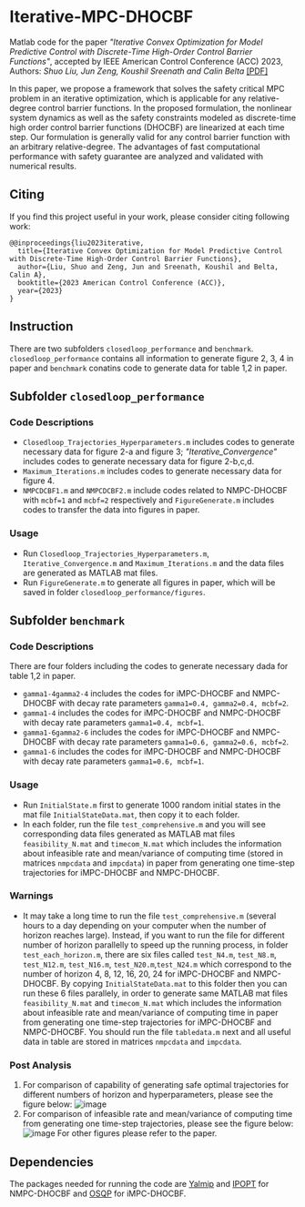 # Iterative-MPC-DHOCBF
Matlab code for the paper *"Iterative Convex Optimization for Model Predictive Control with Discrete-Time High-Order Control Barrier Functions"*, accepted by IEEE American Control Conference (ACC) 2023, Authors: *Shuo Liu, Jun Zeng,  Koushil Sreenath and Calin Belta* [[PDF]](https://arxiv.org/pdf/2210.04361.pdf)

In this paper, we propose a framework that solves the safety critical MPC problem in an iterative optimization, which is applicable for any relative-degree control barrier functions. In the proposed formulation, the nonlinear system dynamics as well as the safety constraints modeled as discrete-time high order control barrier functions (DHOCBF) are linearized at each time step. Our formulation is generally valid for any control barrier function with an arbitrary relative-degree. The advantages of fast computational performance with safety guarantee are analyzed and validated with numerical results.

## Citing
If you find this project useful in your work, please consider citing following work:
```
@@inproceedings{liu2023iterative,
  title={Iterative Convex Optimization for Model Predictive Control with Discrete-Time High-Order Control Barrier Functions},
  author={Liu, Shuo and Zeng, Jun and Sreenath, Koushil and Belta, Calin A},
  booktitle={2023 American Control Conference (ACC)},
  year={2023}
}
```

## Instruction
There are two subfolders `closedloop_performance` and `benchmark`. `closedloop_performance` contains all information to generate figure 2, 3, 4 in paper and `benchmark` conatins code to generate data for table 1,2 in paper.

## Subfolder `closedloop_performance`

### Code Descriptions
* `Closedloop_Trajectories_Hyperparameters.m` includes codes to generate necessary data for figure 2-a and figure 3; *"Iterative_Convergence"* includes codes to generate necessary data for figure 2-b,c,d.
* `Maximum_Iterations.m` includes codes to generate necessary data for figure 4.   
* `NMPCDCBF1.m` and `NMPCDCBF2.m` include codes related to NMPC-DHOCBF with `mcbf=1` and `mcbf=2` respectively and `FigureGenerate.m` includes codes to transfer the data into figures in paper.

### Usage
* Run `Closedloop_Trajectories_Hyperparameters.m`, `Iterative_Convergence.m` and `Maximum_Iterations.m` and the data files are generated as MATLAB mat files.  
* Run `FigureGenerate.m` to generate all figures in paper, which will be saved in folder `closedloop_performance/figures`.

## Subfolder `benchmark`

### Code Descriptions
There are four folders including the codes to generate necessary dada for table 1,2 in paper.   
* `gamma1-4gamma2-4` includes the codes for iMPC-DHOCBF and NMPC-DHOCBF with decay rate parameters `gamma1=0.4, gamma2=0.4, mcbf=2`.
* `gamma1-4` includes the codes for iMPC-DHOCBF and NMPC-DHOCBF with decay rate parameters `gamma1=0.4, mcbf=1`.
* `gamma1-6gamma2-6` includes the codes for iMPC-DHOCBF and NMPC-DHOCBF with decay rate parameters `gamma1=0.6, gamma2=0.6, mcbf=2`.
* `gamma1-6` includes the codes for iMPC-DHOCBF and NMPC-DHOCBF with decay rate parameters `gamma1=0.6, mcbf=1`.
### Usage
* Run `InitialState.m` first to generate 1000 random initial states in the mat file `InitialStateData.mat`, then copy it to each folder.
* In each folder, run the file `test_comprehensive.m` and you will see corresponding data files generated as MATLAB mat files `feasibility_N.mat` and `timecom_N.mat` which includes the information about infeasible rate and mean/variance of computing time (stored in matrices `nmpcdata` and `impcdata`) in paper from generating one time-step trajectories for iMPC-DHOCBF and NMPC-DHOCBF.

### Warnings
* It may take a long time to run the file `test_comprehensive.m` (several hours to a day depending on your computer when the number of horizon reaches large). Instead, if you want to run the file for different number of horizon parallelly to speed up the running process, in folder `test_each_horizon.m`, there are six files called `test_N4.m`, `test_N8.m`, `test_N12.m`, `test_N16.m`, `test_N20.m`,`test_N24.m` which correspond to the number of horizon 4, 8, 12, 16, 20, 24 for iMPC-DHOCBF and NMPC-DHOCBF. By copying `InitialStateData.mat` to this folder then you can run these 6 files parallely, in order to generate same MATLAB mat files `feasibility_N.mat` and `timecom_N.mat` which  includes the information about infeasible rate and mean/variance of computing time in paper from generating one time-step trajectories for iMPC-DHOCBF and NMPC-DHOCBF. You should run the file `tabledata.m` next and all useful data in table are stored in matrices `nmpcdata` and `impcdata`.

### Post Analysis
1. For comparison of capability of generating safe optimal trajectories for different numbers of horizon and hyperparameters, please see the figure below:
![image](https://github.com/ShockLeo/Iterative-MPC-DHOCBF/blob/main/closedloop_performance/performance2.png)
2. For comparison of infeasible rate and mean/variance of computing time from generating one time-step trajectories, please see the figure below:
![image](https://github.com/ShockLeo/Iterative-MPC-DHOCBF/blob/main/benchmark/performance1.png) 
For other figures please refer to the paper.

## Dependencies
The packages needed for running the code are [Yalmip](https://yalmip.github.io/) and [IPOPT](https://github.com/coin-or/Ipopt) for NMPC-DHOCBF and [OSQP](https://github.com/osqp/osqp) for iMPC-DHOCBF.
